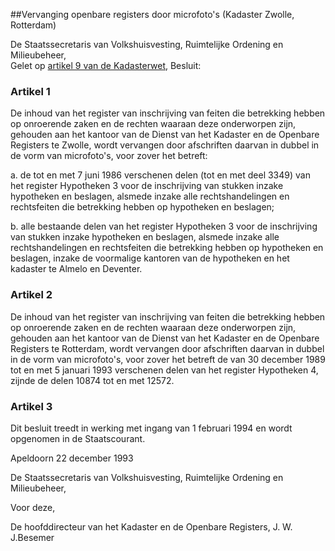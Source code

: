 <meta http-equiv='Content-Type' content='text/html; charset=utf-8' />

##Vervanging openbare registers door microfoto's (Kadaster Zwolle, Rotterdam)

De Staatssecretaris van Volkshuisvesting, Ruimtelijke Ordening en Milieubeheer,  
Gelet op [artikel 9 van de Kadasterwet](../../../../../../../../../../wet/kadasterwet/BWBR0004541/README.md),
Besluit:    

### Artikel  1  

De inhoud van het register van inschrijving van feiten die betrekking hebben op onroerende zaken en de rechten waaraan deze onderworpen zijn, gehouden aan het kantoor van de Dienst van het Kadaster en de Openbare Registers te Zwolle, wordt vervangen door afschriften daarvan in dubbel in de vorm van microfoto's, voor zover het betreft: 

a. de tot en met 7 juni 1986 verschenen delen (tot en met deel 3349) van het register Hypotheken 3 voor de inschrijving van stukken inzake hypotheken en beslagen, alsmede inzake alle rechtshandelingen en rechtsfeiten die betrekking hebben op hypotheken en beslagen;  

b. alle bestaande delen van het register Hypotheken 3 voor de inschrijving van stukken inzake hypotheken en beslagen, alsmede inzake alle rechtshandelingen en rechtsfeiten die betrekking hebben op hypotheken en beslagen, inzake de voormalige kantoren van de hypotheken en het kadaster te Almelo en Deventer.    

### Artikel  2  

De inhoud van het register van inschrijving van feiten die betrekking hebben op onroerende zaken en de rechten waaraan deze onderworpen zijn, gehouden aan het kantoor van de Dienst van het Kadaster en de Openbare Registers te Rotterdam, wordt vervangen door afschriften daarvan in dubbel in de vorm van microfoto's, voor zover het betreft de van 30 december 1989 tot en met 5 januari 1993 verschenen delen van het register Hypotheken 4, zijnde de delen 10874 tot en met 12572.  

### Artikel  3  

Dit besluit treedt in werking met ingang van 1 februari 1994 en wordt opgenomen in de Staatscourant.  

Apeldoorn 
22 december 1993    

De 
Staatssecretaris van Volkshuisvesting, Ruimtelijke Ordening en Milieubeheer, 

Voor deze, 

De 
hoofddirecteur van het Kadaster en de Openbare Registers, 
J. W. J.Besemer    
